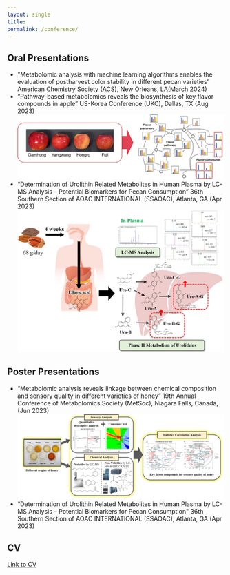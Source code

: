 ```yaml
---
layout: single
title: 
permalink: /conference/
---
```


## Oral Presentations

* "Metabolomic analysis with machine learning algorithms enables the evaluation of postharvest color stability in different pecan varieties”
  American Chemistry Society (ACS), New Orleans, LA(March 2024)
* “Pathway-based metabolomics reveals the biosynthesis of key flavor compounds in apple”
  US-Korea Conference (UKC), Dallas, TX (Aug 2023)
![presentation](assets/images/apple_flavor.jpg)
* “Determination of Urolithin Related Metabolites in Human Plasma by LC-MS Analysis – Potential Biomarkers for Pecan Consumption”
  36th Southern Section of AOAC INTERNATIONAL (SSAOAC), Atlanta, GA (Apr 2023)
![presentation](assets/images/pecan.jpg)

## Poster Presentations
* “Metabolomic analysis reveals linkage between chemical composition and sensory quality in different varieties of honey”
  19th Annual Conference of Metabolomics Society (MetSoc), Niagara Falls, Canada, (Jun 2023)
![presentation](assets/images/honey.jpg)
* “Determination of Urolithin Related Metabolites in Human Plasma by LC-MS Analysis – Potential Biomarkers for Pecan Consumption"
  36th Southern Section of AOAC INTERNATIONAL (SSAOAC), Atlanta, GA (Apr 2023)


## CV
[Link to CV](../files/CV_minjeong_kang.pdf)

